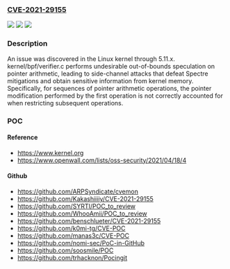 ### [CVE-2021-29155](https://cve.mitre.org/cgi-bin/cvename.cgi?name=CVE-2021-29155)
![](https://img.shields.io/static/v1?label=Product&message=n%2Fa&color=blue)
![](https://img.shields.io/static/v1?label=Version&message=n%2Fa&color=blue)
![](https://img.shields.io/static/v1?label=Vulnerability&message=n%2Fa&color=brighgreen)

### Description

An issue was discovered in the Linux kernel through 5.11.x. kernel/bpf/verifier.c performs undesirable out-of-bounds speculation on pointer arithmetic, leading to side-channel attacks that defeat Spectre mitigations and obtain sensitive information from kernel memory. Specifically, for sequences of pointer arithmetic operations, the pointer modification performed by the first operation is not correctly accounted for when restricting subsequent operations.

### POC

#### Reference
- https://www.kernel.org
- https://www.openwall.com/lists/oss-security/2021/04/18/4

#### Github
- https://github.com/ARPSyndicate/cvemon
- https://github.com/Kakashiiiiy/CVE-2021-29155
- https://github.com/SYRTI/POC_to_review
- https://github.com/WhooAmii/POC_to_review
- https://github.com/benschlueter/CVE-2021-29155
- https://github.com/k0mi-tg/CVE-POC
- https://github.com/manas3c/CVE-POC
- https://github.com/nomi-sec/PoC-in-GitHub
- https://github.com/soosmile/POC
- https://github.com/trhacknon/Pocingit

